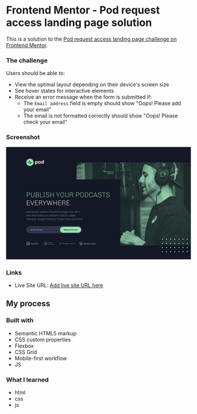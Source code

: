 # Frontend Mentor - Pod request access landing page solution

This is a solution to the [Pod request access landing page challenge on Frontend Mentor](https://www.frontendmentor.io/challenges/pod-request-access-landing-page-eyTmdkLSG).

### The challenge

Users should be able to:

- View the optimal layout depending on their device's screen size
- See hover states for interactive elements
- Receive an error message when the form is submitted if:
  - The `Email address` field is empty should show "Oops! Please add your email"
  - The email is not formatted correctly should show "Oops! Please check your email"

### Screenshot

![](./starter-code/assets/screenshot.png)

### Links

- Live Site URL: [Add live site URL here](http://127.0.0.1:5500/starter-code/index.html)

## My process

### Built with

- Semantic HTML5 markup
- CSS custom properties
- Flexbox
- CSS Grid
- Mobile-first workflow
- JS

### What I learned

- html
- css
- js
